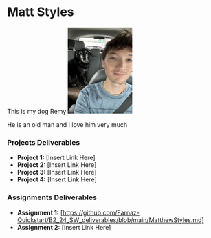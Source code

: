 # Matt Styles
This is my dog Remy
<img src="./assets/Matt Styles.jpg" style="width:150px;"/>

He is an old man and I love him very much 

### Projects Deliverables
- **Project 1:** [Insert Link Here]
- **Project 2:** [Insert Link Here]
- **Project 3:** [Insert Link Here]
- **Project 4:** [Insert Link Here]

### Assignments Deliverables
- **Assignment 1:** [https://github.com/Farnaz-Quickstart/B2_24_SW_deliverables/blob/main/MatthewStyles.md]
- **Assignment 2:** [Insert Link Here]







